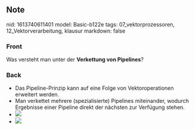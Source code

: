 ## Note
nid: 1613740611401
model: Basic-b122e
tags: 07_vektorprozessoren, 12_Vektorverarbeitung, klausur
markdown: false

### Front
Was versteht man unter der <b>Verkettung von Pipelines</b>?

### Back
<div><div>
<div><ul>
<li>Das Pipeline-Prinzip kann auf eine Folge von Vektoroperationen erweitert werden.</li>
<li>Man 
verkettet mehrere (spezialisierte) Pipelines miteinander, wodurch 
Ergebnisse einer Pipeline direkt der nächsten zur Verfügung stehen.</li><li><img src="paste-b664fb6a2d77306e42c5ac2341e865fcbeb36dd2.jpg">
</li><li><img src="paste-cb8dc04a0e84ec724ee713bd7e81e89eadb6daf0.jpg">
</li></ul></div></div></div>
